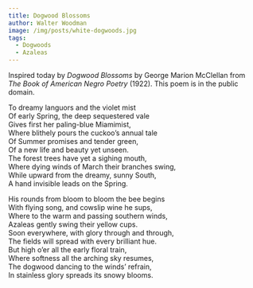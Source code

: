 ```yaml
---
title: Dogwood Blossoms
author: Walter Woodman
image: /img/posts/white-dogwoods.jpg
tags:
  - Dogwoods
  - Azaleas
---
```

Inspired today by *Dogwood Blossoms* by George Marion McClellan from *The Book of American Negro Poetry* (1922). This poem is in the public domain.

To dreamy languors and the violet mist<br/>
   Of early Spring, the deep sequestered vale<br/>
Gives first her paling-blue Miamimist,<br/>
    Where blithely pours the cuckoo’s annual tale<br/>
Of Summer promises and tender green,<br/>
    Of a new life and beauty yet unseen.<br/>
The forest trees have yet a sighing mouth,<br/>
    Where dying winds of March their branches swing,<br/>
While upward from the dreamy, sunny South,<br/>
    A hand invisible leads on the Spring.<br/>

His rounds from bloom to bloom the bee begins<br/>
    With flying song, and cowslip wine he sups,<br/>
Where to the warm and passing southern winds,<br/>
    Azaleas gently swing their yellow cups.<br/>
Soon everywhere, with glory through and through,<br/>
    The fields will spread with every brilliant hue.<br/>
But high o’er all the early floral train,<br/>
    Where softness all the arching sky resumes,<br/>
The dogwood dancing to the winds’ refrain,<br/>
    In stainless glory spreads its snowy blooms.
